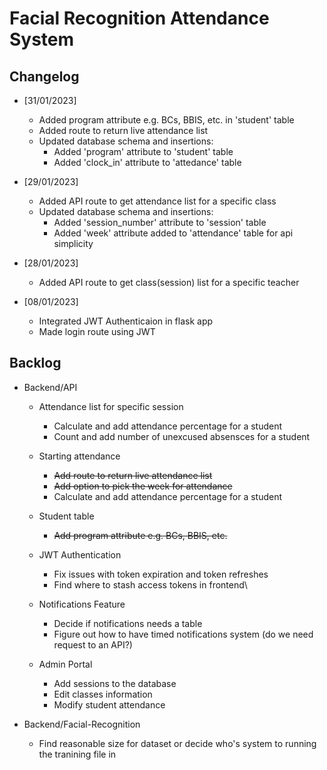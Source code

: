 # Facial Recognition Attendance System

 ## Changelog
 
* [31/01/2023]
  * Added program attribute e.g. BCs, BBIS, etc. in 'student' table
  * Added route to return live attendance list
  * Updated database schema and insertions:
    * Added 'program' attribute to 'student' table
    * Added 'clock_in' attribute to 'attedance' table
 
* [29/01/2023]
  * Added API route to get attendance list for a specific class
  * Updated database schema and insertions:
    * Added 'session_number' attribute to 'session' table
    * Added 'week' attribute added to 'attendance' table for api simplicity
  
* [28/01/2023]
  * Added API route to get class(session) list for a specific teacher

* [08/01/2023]
  * Integrated JWT Authenticaion in flask app
  * Made login route using JWT
  
## Backlog

* Backend/API
  * Attendance list for specific session
    * Calculate and add attendance percentage for a student
    * Count and add number of unexcused absensces for a student
  
  * Starting attendance
    * ~~Add route to return live attendance list~~
    * ~~Add option to pick the week for attendance~~
    * Calculate and add attendance percentage for a student
    
  * Student table
    * ~~Add program attribute e.g. BCs, BBIS, etc.~~
  
  * JWT Authentication
    * Fix issues with token expiration and token refreshes
    * Find where to stash access tokens in frontend\
    
  * Notifications Feature
    * Decide if notifications needs a table 
    * Figure out how to have timed notifications system (do we need request to an API?)
  
  * Admin Portal
    * Add sessions to the database
    * Edit classes information
    * Modify student attendance 
  
* Backend/Facial-Recognition
  * Find reasonable size for dataset or decide who's system to running the tranining file in

